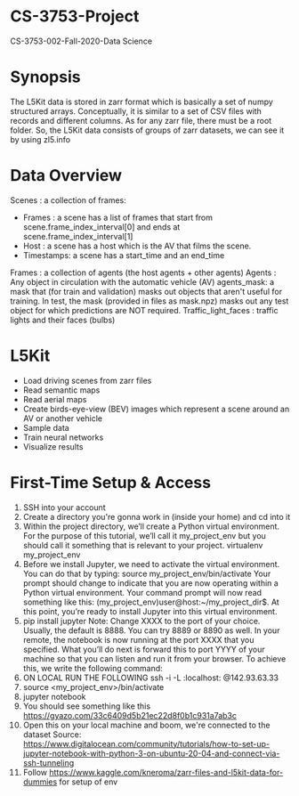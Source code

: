 # CS-3753-Project
CS-3753-002-Fall-2020-Data Science

# Synopsis
The L5Kit data is stored in zarr format which is basically a set of numpy structured arrays. Conceptually, it is similar to a set of CSV files with records and different columns. As for any zarr file, there must be a root folder. So, the L5Kit data consists of groups of zarr datasets, we can see it by using zl5.info

# Data Overview

Scenes : a collection of frames:

- Frames : a scene has a list of frames that start from scene.frame_index_interval[0] and ends at scene.frame_index_interval[1]
- Host : a scene has a host which is the AV that films the scene.
- Timestamps: a scene has a start_time and an end_time

Frames : a collection of agents (the host agents + other agents)
Agents : Any object in circulation with the automatic vehicle (AV)
agents_mask: a mask that (for train and validation) masks out objects that aren't useful for training. In test, the mask (provided in files as mask.npz) masks out any test object for which predictions are NOT required.
Traffic_light_faces : traffic lights and their faces (bulbs)

L5Kit
===============================
- Load driving scenes from zarr files
- Read semantic maps
- Read aerial maps
- Create birds-eye-view (BEV) images which represent a scene around an AV or another vehicle
- Sample data
- Train neural networks
- Visualize results


First-Time Setup & Access
===============================
1. SSH into your account
2. Create a directory you're gonna work in (inside your home) and cd into it
3. Within the project directory, we’ll create a Python virtual environment. For the purpose of this tutorial, we’ll call it my_project_env but you should call it something that is relevant to your project.
virtualenv my_project_env
4. Before we install Jupyter, we need to activate the virtual environment. You can do that by typing: source my_project_env/bin/activate
Your prompt should change to indicate that you are now operating within a Python virtual environment. Your command prompt will now read something like this: (my_project_env)user@host:~/my_project_dir$. At this point, you’re ready to install Jupyter into this virtual environment.
5. pip install jupyter
Note: Change XXXX to the port of your choice. Usually, the default is 8888. 
You can try 8889 or 8890 as well.
In your remote, the notebook is now running at the port XXXX that you specified. What you’ll do next is forward this to port YYYY of your machine so that you can listen and run it from your browser. To achieve this, we write the following command:
6. ON LOCAL RUN THE FOLLOWING
ssh -i <nameOfPrivateKey> -L <portYouChose>:localhost:<portYouChose> <username>@142.93.63.33
7. source <my_project_env>/bin/activate
8. jupyter notebook
9. You should see something like this https://gyazo.com/33c6409d5b21ec22d8f0b1c931a7ab3c
10. Open this on your local machine and boom, we're connected to the dataset
Source: https://www.digitalocean.com/community/tutorials/how-to-set-up-jupyter-notebook-with-python-3-on-ubuntu-20-04-and-connect-via-ssh-tunneling
11. Follow https://www.kaggle.com/kneroma/zarr-files-and-l5kit-data-for-dummies for setup of env
